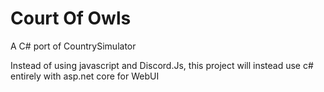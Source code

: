 # Court Of Owls

A C# port of CountrySimulator

Instead of using javascript and Discord.Js, this project will instead use c# entirely with asp.net core for WebUI

